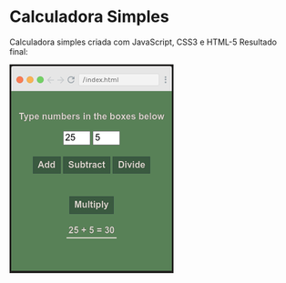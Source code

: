# Calculadora Simples

Calculadora simples criada com JavaScript, CSS3 e HTML-5
Resultado final:

![print da calculadora](simple_calculator.png)
